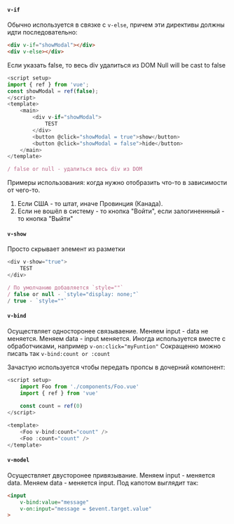 #### `v-if` 
Обычно используется в связке с `v-else`, причем эти директивы должны идти последовательно:
```html
<div v-if="showModal"></div>
<div v-else></div>
```

Если указать false, то весь div удалиться из DOM
Null will be cast to false
```js
<script setup>
import { ref } from 'vue';
const showModal = ref(false);
</script>
<template>
	<main>
		<div v-if="showModal">
			TEST
		</div>
		<button @click="showModal = true">show</button>
		<button @click="showModal = false">hide</button>
	</main>
</template>

/ false or null - удалиться весь div из DOM
```
Примеры использования: когда нужно отобразить что-то в зависимости от чего-то. 
1) Если США - то штат, иначе Провинция (Канада). 
2) Если не вошёл в систему - то кнопка "Войти", если залогиненнный - то кнопка "Выйти"
#### `v-show` 
Просто скрывает элемент из разметки
```js
<div v-show="true">
	TEST
</div>

/ По умолчанию добавляется `style=""`
/ false or null - `style="display: none;"`
/ true - `style=""`
```
#### `v-bind`
Осуществляет односторонее связываение. Меняем input - data не меняется. Меняем data - input меняется.
Иногда используется вместе с обработчиками, например `v-on:click="myFuntion"`
Сокращенно можно писать так `v-bind:count or :count`

Зачастую используется чтобы передать пропсы в дочерний компонент:
```js
<script setup>
	import Foo from './components/Foo.vue'
	import { ref } from 'vue'
	
	const count = ref(0)
</script>

<template>
	<Foo v-bind:count="count" />
	<Foo :count="count" />
</template>
```

#### `v-model`
Осуществляет двусторонее привязывание. Меняем input - меняется data. Меняем data - меняется input.
Под капотом выглядит так:
```html
<input 
	v-bind:value="message" 
	v-on:input="message = $event.target.value"
>
```